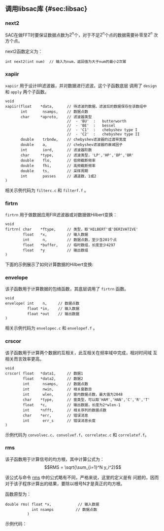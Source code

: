 ## 调用libsac库 {#sec:libsac}

### next2

SAC在做FFT时要保证数据点数为$2^n$个，对于不足$2^n$个点的数据需要补零至$2^n$
次方个点。

next2函数定义为：

``` {.c}
int next2(int num)  // 输入为num，返回值为大于num的最小2次幂
```

### xapiir

`xapiir` 用于设计IIR滤波器，并对数据进行滤波。这个子函数底层 调用了
`design` 和 `apply` 两个子函数。

``` {.c}
void
xapiir(float    *data,      // 待滤波的数据，滤波后的数据保存在该数组中
       int       nsamps,    // 数据点数
       char     *aproto,    // 滤波器类型
                            //  - 'BU'  :   butterworth
                            //  - 'BE'  :   bessel
                            //  - 'C1'  :   chebyshev type I
                            //  - 'C2'  :   chebyshev type II
       double    trbndw,    // chebyshev滤波器的过渡带宽度
       double    a,         // chebyshev滤波器的衰减因子
       int       iord,      // 滤波器阶数
       char     *type,      // 滤波类型，'LP','HP','BP','BR'
       double    flo,       // 低频截断频率
       double    fhi,       // 高频截断频率
       double    ts,        // 采样周期
       int       passes     // 通道数，1或2
)
```

相关示例代码为 `filterc.c` 和 `filterf.f` 。

### firtrn

`firtrn` 用于做数据应用FIR滤波器或对数据做Hilbert变换：

``` {.c}
void
firtrn( char    *ftype,     // 类型，取'HILBERT'或'DERIVATIVE'
        float   *x,         // 输入数据
        int      n,         // 数据点数，至少含201个点
        float   *buffer,    // 临时数组，长度至少4297
        float   *y          // 输出数组
)
```

下面的示例展示了如何计算数据的Hilbert变换:

### envelope

该子函数用于计算数据的包络函数，其底层调用了 `firtrn` 函数。

``` {.c}
void
envelope( int    n,     // 数据点数
          float *in,    // 输入数据
          float *out    // 输出数据
)
```

相关示例代码为 `envelopec.c` 和 `envelopef.f` 。

### crscor

该子函数用于计算两个数据的互相关，此互相关在频率域中完成，相对时间域
互相关而言效率更高。

``` {.c}
void
crscor( float   *data1,     // 数据1
        float   *data2,     // 数据2
        int      nsamps,    // 数据点数
        int      nwin,      // 相关窗数目
        int      wlen,      // 窗内数据点数，最大值为2048
        char    *type,      // 窗类型，可以取'HAM','HAN','C','R','T'
        float   *c,         // 输出数据，长度为2*wlen-1
        int     *nfft,      // 相关序列的数据点数
        char    *err,       // 错误消息
        int      err_s      // 错误消息长度
)
```

示例代码为 `convolvec.c`、`convolvef.f`、`correlatec.c` 和
`correlatef.f`。

### rms

该子函数用于计算信号的均方根，其中计算公式为：
$$RMS = \sqrt{\sum_{i=1}^N y_i^2}$$

该公式与命令 [rms](/commands/rms.md)
中的公式略有不同，严格来说，这里的定义是有
问题的，因而对于该子程序计算出的结果，要除以根号N才是真正的均方根。

函数原型为：

``` {.c}
double rms( float *x,            // 输入数据
            int nsamps          // 数据点数
          )
```

示例代码：

